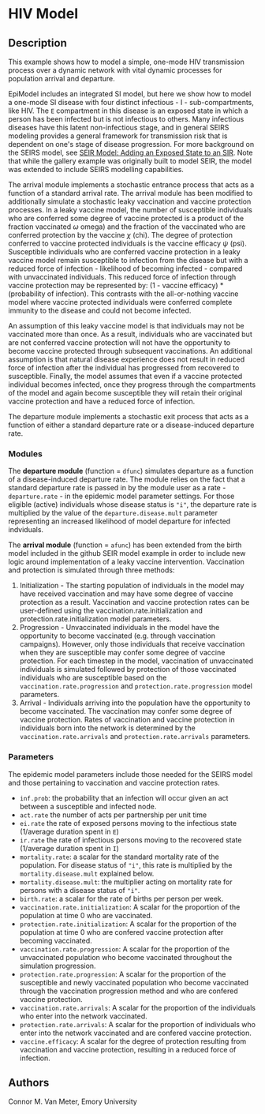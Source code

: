 # HIV Model

## Description
This example shows how to model a simple, one-mode HIV transmission process over a dynamic network with vital dynamic processes for population arrival and departure. 

EpiModel includes an integrated SI model, but here we show how to model a one-mode SI disease with four distinct infectious - I - sub-compartments, like HIV.   The `E` compartment in this disease is an exposed state in which a person has been infected but is not infectious to others. Many infectious diseases have this latent non-infectious stage, and in general SEIRS modeling provides a general framework for transmission risk that is dependent on one's stage of disease progression. For more background on the SEIRS model, see [SEIR Model: Adding an Exposed State to an SIR](https://github.com/statnet/EpiModel-Gallery/tree/master/2018-08-AddingAnExposedState "EpiModel Gallery - SEIR Model"). Note that while the gallery example was originally built to model SEIR, the model was extended to include SEIRS modelling capabilities.

The arrival module implements a stochastic entrance process that acts as a function of a standard arrival rate. The arrival module has been modified to additionally simulate a stochastic leaky vaccination and vaccine protection processes. In a leaky vaccine model, the number of susceptible individuals who are conferred some degree of vaccine protected is a product of the fraction vaccinated $\omega$ omega) and the fraction of the vaccinated who are conferred protection by the vaccine $\chi$ (chi). The degree of protection conferred to vaccine protected individuals is the vaccine efficacy $\psi$ (psi). Susceptible individuals who are conferred vaccine protection in a leaky vaccine model remain susceptible to infection from the disease but with a reduced force of infection - likelihood of becoming infected - compared with unvaccinated individuals. This reduced force of infection through vaccine protection may be represented by: (1 - vaccine efficacy) * (probability of infection). This contrasts with the all-or-nothing vaccine model where vaccine protected individuals were conferred complete immunity to the disease and could not become infected. 

An assumption of this leaky vaccine model is that individuals may not be vaccinated more than once. As a result, individuals who are vaccinated but are not conferred vaccine protection will not have the opportunity to become vaccine protected through subsequent vaccinations. An additional assumption is that natural disease experience does not result in reduced force of infection after the individual has progressed from recovered to susceptible. Finally, the model assumes that even if a vaccine protected individual becomes infected, once they progress through the compartments of the model and again become susceptible they will retain their original vaccine protection and have a reduced force of infection.

The departure module implements a stochastic exit process that acts as a function of either a standard departure rate or a disease-induced departure rate.

### Modules
The **departure module** (function = `dfunc`)  simulates departure as a function of a disease-induced departure rate. The module relies on the fact that a standard departure rate is passed in by the module user as a rate - `departure.rate` - in the epidemic model parameter settings. For those eligible (active) individuals whose disease status is `"i"`, the departure rate is multiplied by the value of the `departure.disease.mult` parameter representing an increased likelihood of model departure for infected indviduals.

The **arrival module** (function = `afunc`) has been extended from the birth model included in the github SEIR model example in order to include new logic around implementation of a leaky vaccine intervention.
Vaccination and protection is simulated through three methods:

1. Initialization - The starting population of individuals in the model may have received vaccination and may have some degree of vaccine protection as a result. Vaccination and vaccine protection rates can be user-defined using the vaccination.rate.initialization and protection.rate.initialization model parameters.
2. Progression - Unvaccinated individuals in the model have the opportunity to become vaccinated (e.g. through vaccination campaigns). However, only those individuals that receive vaccination when they are susceptible may confer some degree of vaccine protection. For each timestep in the model, vaccination of unvaccinated individuals is simulated followed by protection of those vaccinated individuals who are susceptible based on the `vaccination.rate.progression` and `protection.rate.progression` model parameters.
3. Arrival - Individuals arriving into the population have the opportunity to become vaccinated. The vaccination may confer some degree of vaccine protection. Rates of vaccination and vaccine protection in individuals born into the network is determined by the `vaccination.rate.arrivals` and `protection.rate.arrivals` parameters.

### Parameters
The epidemic model parameters include those needed for the SEIRS model and those pertaining to vaccination and vaccine protection rates.

* `inf.prob`: the probability that an infection will occur given an act between a susceptible and infected node. 
* `act.rate` the number of acts per partnership per unit time 
* `ei.rate` the rate of exposed persons moving to the infectious state (1/average duration spent in `E`) 
* `ir.rate` the rate of infectious persons moving to the recovered state (1/average duration spent in `I`)
* `mortality.rate`: a scalar for the standard mortality rate of the population. For disease status of `"i"`, this rate is multiplied by the `mortality.disease.mult` explained below.
* `mortality.disease.mult`: the multiplier acting on mortality rate for persons with a disease status of `"i"`. 
* `birth.rate`: a scalar for the rate of births per person per week.
* `vaccination.rate.initialization`: A scalar for the proportion of the population at time 0 who are vaccinated.
* `protection.rate.initialization`: A scalar for the proportion of the population at time 0 who are confered vaccine protection after becoming vaccinated.
* `vaccination.rate.progression`: A scalar for the proportion of the unvaccinated population who become vaccinated throughout the simulation progression.
* `protection.rate.progression`: A scalar for the proportion of the susceptible and newly vaccinated population who become vaccinated through the vaccination progression method and who are confered vaccine protection.
* `vaccination.rate.arrivals`: A scalar for the proportion of the individuals who enter into the network vaccinated.
* `protection.rate.arrivals`: A scalar for the proportion of individuals who enter into the network vaccinated and are confered vaccine protection.
* `vaccine.efficacy`: A scalar for the degree of protection resulting from vaccination and vaccine protection, resulting in a reduced force of infection.

## Authors
Connor M. Van Meter, Emory University
